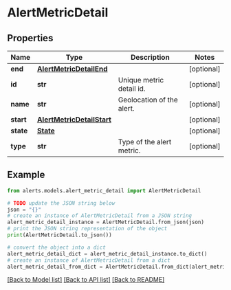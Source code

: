# AlertMetricDetail


## Properties

Name | Type | Description | Notes
------------ | ------------- | ------------- | -------------
**end** | [**AlertMetricDetailEnd**](AlertMetricDetailEnd.md) |  | [optional] 
**id** | **str** | Unique metric detail id. | [optional] 
**name** | **str** | Geolocation of the alert. | [optional] 
**start** | [**AlertMetricDetailStart**](AlertMetricDetailStart.md) |  | [optional] 
**state** | [**State**](State.md) |  | [optional] 
**type** | **str** | Type of the alert metric. | [optional] 

## Example

```python
from alerts.models.alert_metric_detail import AlertMetricDetail

# TODO update the JSON string below
json = "{}"
# create an instance of AlertMetricDetail from a JSON string
alert_metric_detail_instance = AlertMetricDetail.from_json(json)
# print the JSON string representation of the object
print(AlertMetricDetail.to_json())

# convert the object into a dict
alert_metric_detail_dict = alert_metric_detail_instance.to_dict()
# create an instance of AlertMetricDetail from a dict
alert_metric_detail_from_dict = AlertMetricDetail.from_dict(alert_metric_detail_dict)
```
[[Back to Model list]](../README.md#documentation-for-models) [[Back to API list]](../README.md#documentation-for-api-endpoints) [[Back to README]](../README.md)


